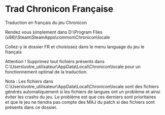 # Trad Chronicon Française
 Traduction en français du jeu Chronicon
 
Rendez vous simplement dans
D:\Program Files (x86)\Steam\SteamApps\common\Chronicon\locale
 
Collez-y le dossier FR et choisissez dans le menu language du jeu le français

Attention !
Supprimez tout fichiers présents dans C:\Users\votre_utilisateur\AppData\Local\Chronicon\locale pour un fonctionnement optimal de la traduction.

Nota : Les fichiers dans C:\Users\votre_utilisateur\AppData\Local\Chronicon\locale sont des fichiers générés automatiquement si les fichiers de langues ont un problème et ainsi éviter les crashs du jeu. Le problème est que ces derniers sont prioritaires et que le jeu ne tiendra pas compte des MAJ du patch si des fichiers sont présents dans ce dossier.

